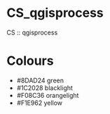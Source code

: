 # CS_qgisprocess
CS :: qgisprocess 
# Colours
 * #8DAD24 green
 * #1C2028 blacklight
 * #F08C36 orangelight
 * #F1E962 yellow
